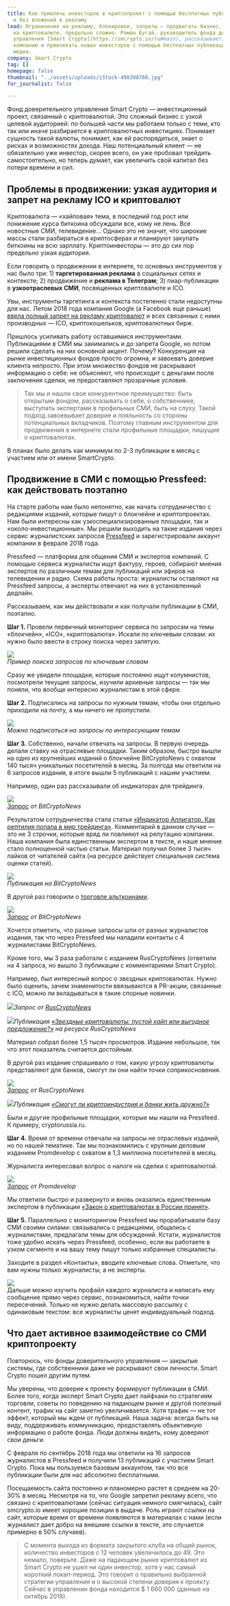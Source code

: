```yaml
---
title: Как привлечь инвесторов в криптопроект с помощью бесплатных публикаций в СМИ
  и без вложений в рекламу
lead: Ограничения на рекламу, блокировки, запреты — продвигать бизнес, основанный
  на криптовалюте, предельно сложно. Роман Бугай, руководитель фонда доверительного
  управления [Smart Crypto](https://smcrypto.io/ru#main), рассказывает, как развивать
  компанию и привлекать новых инвесторов с помощью бесплатных публикаций в отраслевых
  медиа.
company: Smart Crypto
tag: []
homepage: false
thumbnail: "../assets/uploads/iStock-498398760.jpg"
for_journalist: false

---
```

Фонд доверительного управления Smart Crypto — инвестиционный проект, связанный с криптовалютой. Это сложный бизнес с узкой целевой аудиторией: по большей части мы работаем только с теми, кто так или иначе разбирается в криптовалютных инвестициях. Понимает сущность такой валюты, понимает, как ей распорядиться, знает о рисках и возможностях дохода. Наш потенциальный клиент — не обязательно уже инвестор, скорее всего, он уже пробовал трейдить самостоятельно, но теперь думает, как увеличить свой капитал без потери времени и сил.

## Проблемы в продвижении: узкая аудитория и запрет на рекламу ICO и криптовалют

Криптовалюта — «хайповая» тема, в последний год рост или понижение курса биткоина обсуждали все, кому не лень. Все новостные СМИ, телевидение… Однако это не значит, что широкие массы стали разбираться в криптосферах и планируют закупать биткоины на всю зарплату. Криптоинвесторы — это до сих пор предельно узкая аудитория.

Если говорить о продвижении в интернете, то основных инструментов у нас было три: 1) **таргетированная реклама** в социальных сетях и контексте; 2) продвижение и **реклама в Телеграм**; 3) пиар-публикации в **узкоотраслевых СМИ**, посвященных криптовалюте и ICO.

Увы, инструменты таргетинга и контекста постепенно стали недоступны для нас. Летом 2018 года компания Google (а Facebook еще раньше) [ввела полный запрет на рекламу криптовалют](https://www.vedomosti.ru/technology/articles/2018/03/14/753477-google-zapretit-reklamu-kriptovalyut) и всех связанных с ними производных — ICO, криптокошельков, криптовалютных бирж.

Пришлось усиливать работу оставшимися инструментами. Публикациями в СМИ мы занимались и до запрета Google, но потом решили сделать на них основной акцент. Почему? Конкуренция на рынке инвестиционных фондов просто огромна, и завоевать доверие клиента непросто. При этом множество фондов не раскрывают информацию о себе: не объясняют, что происходит с деньгами после заключения сделки, не предоставляют прозрачные условия.

> Так мы и нашли свое конкурентное преимущество: быть открытым фондом, рассказывать о себе, о собственнике, выступать экспертами в профильных СМИ, быть на слуху. Такой подход завоевывает доверие и лояльность со стороны потенциальных вкладчиков. Поэтому главным инструментом для продвижения в интернете стали профильные площадки, пишущие о криптовалютах.

В планах было делать как минимум по 2-3 публикации в месяц с участием или от имени SmartCrypto.

## Продвижение в СМИ с помощью Pressfeed: как действовать поэтапно

На старте работы нам было непонятно, как начать сотрудничество с редакциями изданий, которые пишут о блокчейне и криптопроектах. Нам были интересны как узкоспециализированные площадки, так и «около-инвестиционные». Мы решили выходить на такие издания через сервис журналистских запросов [Pressfeed](https://pressfeed.ru/) и зарегистрировали аккаунт компании в феврале 2018 года.

Pressfeed — платформа для общения СМИ и экспертов компаний. С помощью сервиса журналисты ищут фактуру, героев, собирают мнения экспертов по различным темам для публикаций или эфиров на телевидении и радио. Схема работы проста: журналисты оставляют на Pressfeed запросы, а эксперты отвечают на них в установленный дедлайн.

Рассказываем, как мы действовали и как получали публикации в СМИ, поэтапно.

**Шаг 1.** Провели первичный мониторинг сервиса по запросам на темы «блокчейн», «ICO», «криптовалюта». Искали по ключевым словам: их нужно было ввести в строку поиска через запятую.

![](../assets/uploads/image4-4.png)  
_Пример поиска запросов по ключевым словам_

Сразу же увидели площадки, которые постоянно ищут колумнистов, посмотрели текущие запросы, изучили архивные запросы — так мы поняли, что вообще интересно журналистам в этой сфере.

**Шаг 2.** Подписались на запросы по нужным темам, чтобы они отдельно приходили на почту, а мы ничего не пропустили.

![](../assets/uploads/image1-5.png)  
_Можно подписаться на запросы по интересующим темам_

**Шаг 3.** Собственно, начали отвечать на запросы. В первую очередь делали ставку на отраслевые площадки. Таким образом, быстро вышли на одно из крупнейших изданий о блокчейне BitCryptoNews с охватом 140 тысяч уникальных посетителей в месяц. За полгода мы ответили на 6 запросов издания, в итоге вышли 5 публикаций с нашим участием.

Например, один раз рассказывали об индикаторах для трейдинга.

![](../assets/uploads/image2-3.png)  
[_Запрос_](https://pressfeed.ru/query/46025) _от BitCryptoNews_

Результатом сотрудничества стала статья [«Индикатор Аллигатор. Как рептилия попала в мир трейдинга»](https://bitcryptonews.ru/analytics/cryptocurrency/indikator-alligator-kak-reptiliya-popala-v-mir-trejdinga). Комментарий в данном случае — это не 3 строчки, которые вряд ли повлияют на репутацию компании. Наша компания была единственным экспертом в тексте, и наше мнение стало полноценной частью статьи. Материал получил более 3 тысяч лайков от читателей сайта (на ресурсе действует специальная система оценки статей).

![](../assets/uploads/image6-5.png)  
_Публикация на BitCryptoNews_

В другой раз говорили о [торговле альткоинами](https://bitcryptonews.ru/analytics/cryptocurrency/kak-torgovat-redkimi-kriptovalyutnyimi-parami).

![](../assets/uploads/image3-4.png)  
[_Запрос_](https://pressfeed.ru/query/45367) _от BitCryptoNews_

Хочется отметить, что разные запросы шли от разных журналистов издания, так что через Pressfeed мы наладили контакты с 4 журналистами BitCryptoNews.

Кроме того, мы 3 раза работали с изданием RusCryptoNews (ответили на 4 запроса, но вышло 3 публикации с комментариями Smart Crypto).

Например, был интересный вопрос о звездных криптовалютах. Нужно было оценить, зачем знаменитости ввязываются в PR-акции, связанные с ICO, можно ли вкладываться в такие спорные новинки.

![](../assets/uploads/image9-3.png)_Запрос от_ [_RusCryptoNews_](https://pressfeed.ru/query/42102)

![](../assets/uploads/image11-2.png)_Публикация_ [_«Звездные криптовалюты: пустой хайп или выгодное предложение?»_](http://ruscryptonews.ru/stat-i/zvezdnye-kriptovalyuty-pustoj-khajp-ili-vygodnoe-predlozhenie) _на ресурсе RusCryptoNews_

Материал собрал более 1,5 тысяч просмотров. Издание небольшое, так что этот показатель считается достойным.

В другой раз издание спрашивало о том, какую угрозу криптовалюты представляют для банков, смогут ли они найти точки соприкосновения.

![](../assets/uploads/image8-4.png)  
[_Запрос_](https://pressfeed.ru/query/45012) _от RusCryptoNews_

![](../assets/uploads/image10-3.png)_Публикация_ [_«Смогут ли криптоиндустрия и банки жить дружно?»_](http://ruscryptonews.ru/stat-i/smogut-li-kriptoindustriya-i-banki-zhit-druzhno)

Были и другие профильные площадки, которые мы нашли на Pressfeed. К примеру, cryptorussia.ru.

**Шаг 4.** Время от времени отвечали на запросы не отраслевых изданий, но по нашей тематике. Так мы познакомились с крупным деловым изданием Promdevelop с охватом в 1,3 миллиона посетителей в месяц.

Журналиста интересовал вопрос о налоге на сделки с криптовалютой.

![](../assets/uploads/image5-5.png)  
[_Запрос_](https://pressfeed.ru/query/42457) _от Promdevelop_

Мы ответили быстро и развернуто и вновь оказались единственным экспертом в публикации [«Закон о криптовалютах в России принят»](https://promdevelop.ru/news/zakon-o-kriptovalyutah-v-rossii-nalogooblozhenie-kriptovalyut/).

**Шаг 5.** Параллельно с мониторингом Pressfeed мы прорабатывали базу СМИ своими силами: связывались с редакциями, общались с журналистами, предлагали темы для обсуждений. Кстати, журналистов тоже удобно искать через Pressfeed, особенно, если вы работаете в узком сегменте и на вашу тему пишут только избранные специалисты.

Заходите в раздел «Контакты», вводите ключевые слова. Отметьте, что вам нужны только журналисты, а не эксперты.

![](../assets/uploads/image7.jpg)  
Дальше можно изучить профайл каждого журналиста и написать ему сообщение прямо через сервис, познакомиться, найти точки пересечений. Только не нужно делать массовую рассылку с одинаковым текстом: все журналисты ценят индивидуальный подход.

## Что дает активное взаимодействие со СМИ криптопроекту

Повторюсь, что фонды доверительного управления — закрытые системы, где собственники даже не раскрывают свои личности. Smart Crypto пошел другим путем.

Мы уверены, что доверие к проекту формируют публикации в СМИ. Более того, когда эксперт Smart Crypto дает лайфхаки по стратегиям торговли, советы по поведению на падающем рынке и другой полезный контент, трафик на сайт заметно увеличивается. Хотя трафик — не тот эффект, который мы ждем от публикаций. Наша задача: всегда быть на виду, поддерживать коммуникацию, предоставлять объективную информацию о работе фонда. Люди должны видеть, кому доверяют свои деньги.

С февраля по сентябрь 2018 года мы ответили на 16 запросов журналистов в Pressfeed и получили 13 публикаций с участием Smart Crypto. Пока мы пользуемся базовым аккаунтом, так что все публикации были для нас абсолютно бесплатными.

Посещаемость сайта постоянно и планомерно растет в среднем на 20-30% в месяц. Несмотря на то, что Google запретил рекламу всего, что связано с криптовалютами (сейчас ситуация немного смягчилась), сайт smcrypto.io имеет хорошие позиции в выдаче. Роль играют ссылки на сайт, которые время от времени появляются в материалах с нами (если журналист дает добро на внешние ссылки в тексте, это случается примерно в 50% случаев).

> С момента выхода из формата закрытого клуба на общий рынок, количество инвесторов с 12 человек увеличилось до 49. Это немало, поверьте. Даже на падающем рынке криптовалют из Smart Crypto не ушел ни один инвестор, хотя у нас самый короткий локап-период. Это говорит о правильно выбранной стратегии управления и о высокой степени доверия к проекту. Сейчас в управлении фонда находится $ 1 660 000 (данные на октябрь 2018).
